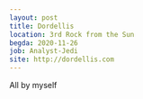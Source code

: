 ```yaml
---
layout: post
title: Dordellis
location: 3rd Rock from the Sun
begda: 2020-11-26
job: Analyst-Jedi
site: http://dordellis.com
---
```

All by myself
